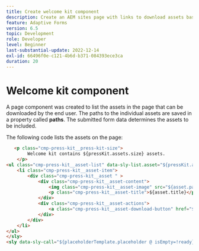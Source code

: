 ```yaml
---
title: Create welcome kit component
description: Create an AEM sites page with links to download assets based on submitted form data.
feature: Adaptive Forms
version: 6.5
topic: Development
role: Developer
level: Beginner
last-substantial-update: 2022-12-14
exl-id: 66496f0e-c121-4b6d-b371-084393ece3ca
duration: 20
---
```

# Welcome kit component

A page component was created to list the assets in the page that can be downloaded by the end user. The paths to the individual assets are saved in a property called **paths**. The submitted form data determines the assets to be included.

The following code lists the assets on the page:

```html
   <p class="cmp-press-kit__press-kit-size">
        Welcome kit contains ${pressKit.assets.size} assets.
    </p>
<ul class="cmp-press-kit__asset-list" data-sly-list.asset="${pressKit.assets}">
    <li class="cmp-press-kit__asset-item">
        <div class="cmp-press-kit__asset " >
            <div class="cmp-press-kit__asset-content">
                <img class="cmp-press-kit__asset-image" src="${asset.path}/jcr:content/renditions/cq5dam.thumbnail.319.319.png" alt="${asset.name}"/>
                <p class="cmp-press-kit__asset-title">${asset.title}</p>
            </div>
            <div class="cmp-press-kit__asset-actions">
                <a class="cmp-press-kit__asset-download-button" href="${asset.path}">Download</a>
            </div>
        </div>
    </li>
</ul>
</sly>
<sly data-sly-call="${placeholderTemplate.placeholder @ isEmpty=!ready}"></sly>

```
